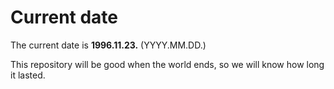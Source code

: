 # Current date

The current date is **1996.11.23.** (YYYY.MM.DD.)

This repository will be good when the world ends, so we will know how long it lasted.